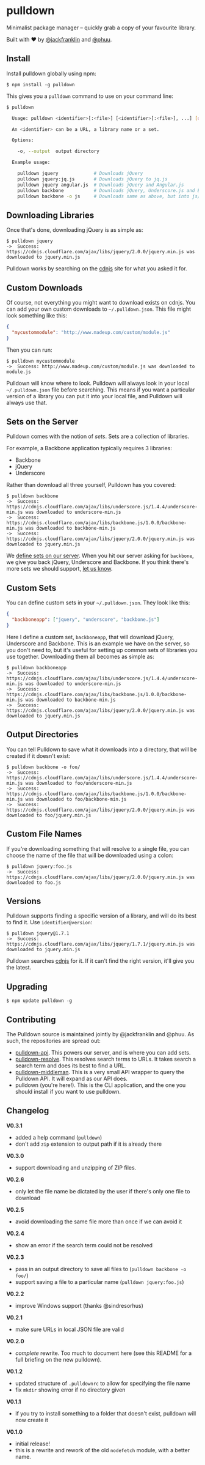 # pulldown

Minimalist package manager – quickly grab a copy of your favourite library.

Built with &hearts; by [@jackfranklin](https://github.com/jackfranklin) and [@phuu](https://github.com/phuu).

## Install

Install pulldown globally using npm:

```
$ npm install -g pulldown
```

This gives you a `pulldown` command to use on your command line:

```bash
$ pulldown

  Usage: pulldown <identifier>[:<file>] [<identifier>[:<file>], ...] [options]

  An <identifier> can be a URL, a library name or a set.

  Options:

    -o, --output  output directory

  Example usage:

    pulldown jquery             # Downloads jQuery
    pulldown jquery:jq.js       # Downloads jQuery to jq.js
    pulldown jquery angular.js  # Downloads jQuery and Angular.js
    pulldown backbone           # Downloads jQuery, Underscore.js and Backbone.js
    pulldown backbone -o js     # Downloads same as above, but into js/
```

## Downloading Libraries

Once that's done, downloading jQuery is as simple as:

```
$ pulldown jquery
->  Success: https://cdnjs.cloudflare.com/ajax/libs/jquery/2.0.0/jquery.min.js was downloaded to jquery.min.js
```

Pulldown works by searching on the [cdnjs](http://cdnjs.com/) site for what you asked it for.

## Custom Downloads

Of course, not everything you might want to download exists on cdnjs. You can add your own custom downloads to `~/.pulldown.json`. This file might look something like this:

```json
{
  "mycustommodule": "http://www.madeup.com/custom/module.js"
}
```

Then you can run:

```
$ pulldown mycustommodule
->  Success: http://www.madeup.com/custom/module.js was downloaded to module.js
```

Pulldown will know where to look. Pulldown will always look in your local `~/.pulldown.json` file before searching. This means if you want a particular version of a library you can put it into your local file, and Pulldown will always use that.

## Sets on the Server

Pulldown comes with the notion of _sets_. Sets are a collection of libraries.

For example, a Backbone application typically requires 3 libraries:

- Backbone
- jQuery
- Underscore

Rather than download all three yourself, Pulldown has you covered:

```
$ pulldown backbone
->  Success: https://cdnjs.cloudflare.com/ajax/libs/underscore.js/1.4.4/underscore-min.js was downloaded to underscore-min.js
->  Success: https://cdnjs.cloudflare.com/ajax/libs/backbone.js/1.0.0/backbone-min.js was downloaded to backbone-min.js
->  Success: https://cdnjs.cloudflare.com/ajax/libs/jquery/2.0.0/jquery.min.js was downloaded to jquery.min.js
```

We [define sets on our server](https://github.com/phuu/pulldown-api/blob/master/pulldown.json). When you hit our server asking for `backbone`, we give you back jQuery, Underscore and Backbone. If you think there's more sets we should support, [let us know](https://github.com/phuu/pulldown-api/issues/new).

## Custom Sets

You can define custom sets in your `~/.pulldown.json`. They look like this:

```json
{
  "backboneapp": ["jquery", "underscore", "backbone.js"]
}
```

Here I define a custom set, `backboneapp`, that will download jQuery, Underscore and Backbone. This is an example we have on the server, so you don't need to, but it's useful for setting up common sets of libraries you use together. Downloading them all becomes as simple as:

```
$ pulldown backboneapp
->  Success: https://cdnjs.cloudflare.com/ajax/libs/underscore.js/1.4.4/underscore-min.js was downloaded to underscore-min.js
->  Success: https://cdnjs.cloudflare.com/ajax/libs/backbone.js/1.0.0/backbone-min.js was downloaded to backbone-min.js
->  Success: https://cdnjs.cloudflare.com/ajax/libs/jquery/2.0.0/jquery.min.js was downloaded to jquery.min.js
```

## Output Directories

You can tell Pulldown to save what it downloads into a directory, that will be created if it doesn't exist:

```
$ pulldown backbone -o foo/
->  Success: https://cdnjs.cloudflare.com/ajax/libs/underscore.js/1.4.4/underscore-min.js was downloaded to foo/underscore-min.js
->  Success: https://cdnjs.cloudflare.com/ajax/libs/backbone.js/1.0.0/backbone-min.js was downloaded to foo/backbone-min.js
->  Success: https://cdnjs.cloudflare.com/ajax/libs/jquery/2.0.0/jquery.min.js was downloaded to foo/jquery.min.js
```

## Custom File Names

If you're downloading something that will resolve to a single file, you can choose the name of the file that will be downloaded using a colon:

```
$ pulldown jquery:foo.js
->  Success: https://cdnjs.cloudflare.com/ajax/libs/jquery/2.0.0/jquery.min.js was downloaded to foo.js
```

## Versions

Pulldown supports finding a specific version of a library, and will do its best to find it. Use `identifier@version`:

```
$ pulldown jquery@1.7.1
->  Success: https://cdnjs.cloudflare.com/ajax/libs/jquery/1.7.1/jquery.min.js was downloaded to jquery.min.js
```

Pulldown searches [cdnjs](http://cdnjs.com/) for it. If it can't find the right version, it'll give you the latest.

## Upgrading

```
$ npm update pulldown -g
```

## Contributing

The Pulldown source is maintained jointly by @jackfranklin and @phuu. As such, the repositories are spread out:

- [pulldown-api](http://github.com/phuu/pulldown-api). This powers our server, and is where you can add sets.
- [pulldown-resolve](http://github.com/phuu/pulldown-resolve). This resolves search terms to URLs. It takes search a search term and does its best to find a URL.
- [pulldown-middleman](http://github.com/jackfranklin/pulldown-middle-man). This is a very small API wrapper to query the Pulldown API. It will expand as our API does.
- pulldown (you're here!). This is the CLI application, and the one you should install if you want to use pulldown.

## Changelog

__V0.3.1__
- added a help command (`pulldown`)
- don't add `zip` extension to output path if it is already there

__V0.3.0__
- support downloading and unzipping of ZIP files.

__V0.2.6__
- only let the file name be dictated by the user if there's only one file to download

__V0.2.5__
- avoid downloading the same file more than once if we can avoid it

__V0.2.4__
- show an error if the search term could not be resolved

__V0.2.3__
- pass in an output directory to save all files to (`pulldown backbone -o foo/`)
- support saving a file to a particular name (`pulldown jquery:foo.js`)

__V0.2.2__
- improve Windows support (thanks @sindresorhus)

__V0.2.1__
- make sure URLs in local JSON file are valid

__V0.2.0__
- _complete_ rewrite. Too much to document here (see this README for a full briefing on the new pulldown).

__V0.1.2__
- updated structure of `.pulldownrc` to allow for specifying the file name
- fix `mkdir` showing error if no directory given

__V0.1.1__
- if you try to install something to a folder that doesn't exist, pulldown will now create it

__V0.1.0__
- initial release!
- this is a rewrite and rework of the old `nodefetch` module, with a better name.

